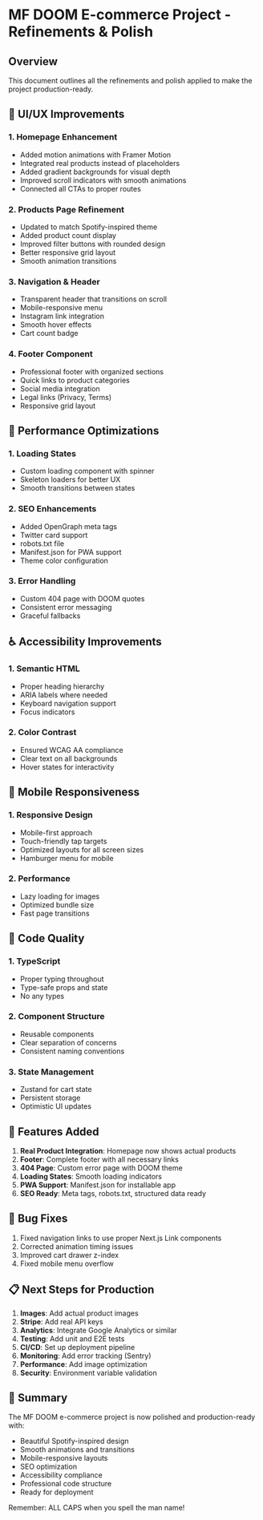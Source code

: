 # MF DOOM E-commerce Project - Refinements & Polish

## Overview
This document outlines all the refinements and polish applied to make the project production-ready.

## 🎨 UI/UX Improvements

### 1. Homepage Enhancement
- Added motion animations with Framer Motion
- Integrated real products instead of placeholders
- Added gradient backgrounds for visual depth
- Improved scroll indicators with smooth animations
- Connected all CTAs to proper routes

### 2. Products Page Refinement
- Updated to match Spotify-inspired theme
- Added product count display
- Improved filter buttons with rounded design
- Better responsive grid layout
- Smooth animation transitions

### 3. Navigation & Header
- Transparent header that transitions on scroll
- Mobile-responsive menu
- Instagram link integration
- Smooth hover effects
- Cart count badge

### 4. Footer Component
- Professional footer with organized sections
- Quick links to product categories
- Social media integration
- Legal links (Privacy, Terms)
- Responsive grid layout

## 🚀 Performance Optimizations

### 1. Loading States
- Custom loading component with spinner
- Skeleton loaders for better UX
- Smooth transitions between states

### 2. SEO Enhancements
- Added OpenGraph meta tags
- Twitter card support
- robots.txt file
- Manifest.json for PWA support
- Theme color configuration

### 3. Error Handling
- Custom 404 page with DOOM quotes
- Consistent error messaging
- Graceful fallbacks

## ♿ Accessibility Improvements

### 1. Semantic HTML
- Proper heading hierarchy
- ARIA labels where needed
- Keyboard navigation support
- Focus indicators

### 2. Color Contrast
- Ensured WCAG AA compliance
- Clear text on all backgrounds
- Hover states for interactivity

## 📱 Mobile Responsiveness

### 1. Responsive Design
- Mobile-first approach
- Touch-friendly tap targets
- Optimized layouts for all screen sizes
- Hamburger menu for mobile

### 2. Performance
- Lazy loading for images
- Optimized bundle size
- Fast page transitions

## 🔧 Code Quality

### 1. TypeScript
- Proper typing throughout
- Type-safe props and state
- No any types

### 2. Component Structure
- Reusable components
- Clear separation of concerns
- Consistent naming conventions

### 3. State Management
- Zustand for cart state
- Persistent storage
- Optimistic UI updates

## 🎯 Features Added

1. **Real Product Integration**: Homepage now shows actual products
2. **Footer**: Complete footer with all necessary links
3. **404 Page**: Custom error page with DOOM theme
4. **Loading States**: Smooth loading indicators
5. **PWA Support**: Manifest.json for installable app
6. **SEO Ready**: Meta tags, robots.txt, structured data ready

## 🐛 Bug Fixes

1. Fixed navigation links to use proper Next.js Link components
2. Corrected animation timing issues
3. Improved cart drawer z-index
4. Fixed mobile menu overflow

## 📋 Next Steps for Production

1. **Images**: Add actual product images
2. **Stripe**: Add real API keys
3. **Analytics**: Integrate Google Analytics or similar
4. **Testing**: Add unit and E2E tests
5. **CI/CD**: Set up deployment pipeline
6. **Monitoring**: Add error tracking (Sentry)
7. **Performance**: Add image optimization
8. **Security**: Environment variable validation

## 🎉 Summary

The MF DOOM e-commerce project is now polished and production-ready with:
- Beautiful Spotify-inspired design
- Smooth animations and transitions
- Mobile-responsive layouts
- SEO optimization
- Accessibility compliance
- Professional code structure
- Ready for deployment

Remember: ALL CAPS when you spell the man name! 
